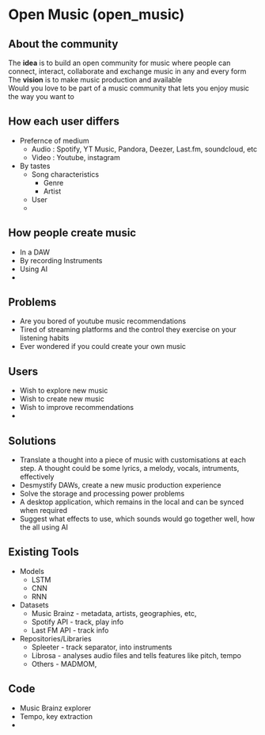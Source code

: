 # Open Music (open_music)

## About the community
The **idea** is to build an open community for music where people can connect, interact, collaborate and exchange music in any and every form
The **vision** is to make music production and  available  
Would you love to be part of a music community that lets you enjoy music the way you want to 


## How each user differs
- Prefernce of medium
  - Audio : Spotify, YT Music, Pandora, Deezer, Last.fm, soundcloud, etc
  - Video : Youtube, instagram
 - By tastes
   - Song characteristics
     - Genre
     - Artist
   - User 
   - 
## How people create music
- In a DAW
- By recording Instruments
- Using AI
- 
## Problems
- Are you bored of youtube music recommendations
- Tired of streaming platforms and the control they exercise on your listening habits
- Ever wondered if you could create your own music

## Users
- Wish to explore new music
- Wish to create new music
- Wish to improve recommendations
- 

## Solutions
- Translate a thought into a piece of music with customisations at each step. A thought could be some lyrics, a melody, vocals, intruments, effectively
- Desmystify DAWs, create a new music production experience
- Solve the storage and processing power problems
- A desktop application, which remains in the local and can be synced when required
- Suggest what effects to use, which sounds would go together well, how the  all using AI
## Existing Tools
- Models
  - LSTM
  - CNN
  - RNN 
- Datasets
  - Music Brainz - metadata, artists, geographies, etc,
  - Spotify API - track, play info
  - Last FM API - track info
- Repositories/Libraries
  - Spleeter - track separator, into instruments
  - Librosa - analyses audio files and tells features like pitch, tempo
  - Others - MADMOM, 

## Code
- Music Brainz explorer
- Tempo, key extraction
- 
